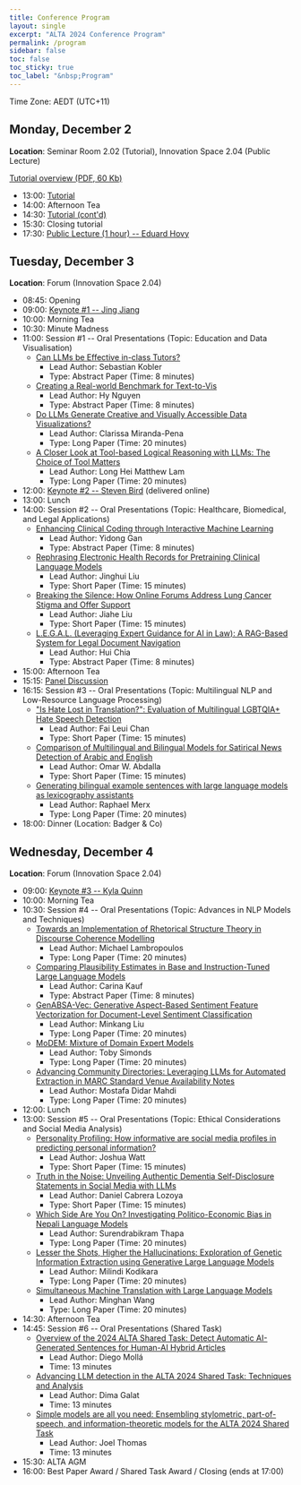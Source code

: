 ```yaml
---
title: Conference Program
layout: single
excerpt: "ALTA 2024 Conference Program"
permalink: /program
sidebar: false
toc: false
toc_sticky: true
toc_label: "&nbsp;Program"
---
```

<style>
    .half {
    width: 50%;
    height: 50%
    }
    .smaller {
    width: 40%;
    height: 40%
    }
</style>

Time Zone: AEDT (UTC+11)

## Monday, December 2
**Location**: Seminar Room 2.02 (Tutorial), Innovation Space 2.04 (Public Lecture)

[Tutorial overview (PDF, 60 Kb)](/assets/images/tutorial/alta-2024-tutorial-details.pdf)

- 13:00: [Tutorial](https://tinyurl.com/alta2024-tutorial)
- 14:00: Afternoon Tea
- 14:30: [Tutorial (cont'd)](https://tinyurl.com/alta2024-tutorial)
- 15:30: Closing tutorial
- 17:30: [Public Lecture (1 hour) -- Eduard Hovy](/keynotes/#professor-eduard-hovy---university-of-melbourne)

## Tuesday, December 3
**Location**: Forum (Innovation Space 2.04)
- 08:45: Opening
- 09:00: [Keynote #1 -- Jing Jiang](/keynotes/#professor-jing-jiang---australian-national-university)
- 10:00: Morning Tea
- 10:30: Minute Madness
- 11:00: Session #1 -- Oral Presentations (Topic: Education and Data Visualisation)
  - [Can LLMs be Effective in-class Tutors?](/assets/papers/14.pdf)
    - Lead Author: Sebastian Kobler
    - Type: Abstract Paper (Time: 8 minutes)
  - [Creating a Real-world Benchmark for Text-to-Vis](/assets/papers/12.pdf)
    - Lead Author: Hy Nguyen
    - Type: Abstract Paper (Time: 8 minutes)
  - [Do LLMs Generate Creative and Visually Accessible Data Visualizations?](/assets/papers/13.pdf)
    - Lead Author: Clarissa Miranda-Pena
    - Type: Long Paper (Time: 20 minutes)
  - [A Closer Look at Tool-based Logical Reasoning with LLMs: The Choice of Tool Matters](/assets/papers/16.pdf)
    - Lead Author: Long Hei Matthew Lam
    - Type: Long Paper (Time: 20 minutes)
- 12:00: [Keynote #2 -- Steven Bird](/keynotes/#professor-steven-bird---charles-darwin-university) (delivered online)
- 13:00: Lunch
- 14:00: Session #2 -- Oral Presentations (Topic: Healthcare, Biomedical, and Legal Applications)
  - [Enhancing Clinical Coding through Interactive Machine Learning](/assets/papers/17.pdf)
    - Lead Author: Yidong Gan
    - Type: Abstract Paper (Time: 8 minutes)
  - [Rephrasing Electronic Health Records for Pretraining Clinical Language Models](/assets/papers/19.pdf)
    - Lead Author: Jinghui Liu
    - Type: Short Paper (Time: 15 minutes)
  - [Breaking the Silence: How Online Forums Address Lung Cancer Stigma and Offer Support](/assets/papers/22.pdf)
    - Lead Author: Jiahe Liu
    - Type: Short Paper (Time: 15 minutes)
  - [L.E.G.A.L. (Leveraging Expert Guidance for AI in Law): A RAG-Based System for Legal Document Navigation](/assets/papers/39.pdf)
    - Lead Author: Hui Chia
    - Type: Abstract Paper (Time: 8 minutes)
- 15:00: Afternoon Tea
- 15:15: [Panel Discussion](/keynotes/#panel-discussion)
- 16:15: Session #3 -- Oral Presentations (Topic: Multilingual NLP and Low-Resource Language Processing)
  - ["Is Hate Lost in Translation?": Evaluation of Multilingual LGBTQIA+ Hate Speech Detection](/assets/papers/1.pdf)
    - Lead Author: Fai Leui Chan
    - Type: Short Paper (Time: 15 minutes)
  - [Comparison of Multilingual and Bilingual Models for Satirical News Detection of Arabic and English](/assets/papers/21.pdf)
    - Lead Author: Omar W. Abdalla
    - Type: Short Paper (Time: 15 minutes)
  - [Generating bilingual example sentences with large language models as lexicography assistants](/assets/papers/27.pdf)
    - Lead Author: Raphael Merx
    - Type: Long Paper (Time: 20 minutes)
- 18:00: Dinner (Location: Badger & Co)

## Wednesday, December 4
**Location**: Forum (Innovation Space 2.04)
- 09:00: [Keynote #3 -- Kyla Quinn](/keynotes/#kyla-quinn---australian-department-of-defence)
- 10:00: Morning Tea
- 10:30: Session #4 -- Oral Presentations (Topic: Advances in NLP Models and Techniques)
  - [Towards an Implementation of Rhetorical Structure Theory in Discourse Coherence Modelling](/assets/papers/3.pdf)
    - Lead Author: Michael Lambropoulos
    - Type: Long Paper (Time: 20 minutes)
  - [Comparing Plausibility Estimates in Base and Instruction-Tuned Large Language Models](/assets/papers/6.pdf)
    - Lead Author: Carina Kauf
    - Type: Abstract Paper (Time: 8 minutes)
  - [GenABSA-Vec: Generative Aspect-Based Sentiment Feature Vectorization for Document-Level Sentiment Classification](/assets/papers/15.pdf)
    - Lead Author: Minkang Liu
    - Type: Long Paper (Time: 20 minutes)
  - [MoDEM: Mixture of Domain Expert Models](/assets/papers/31.pdf)
    - Lead Author: Toby Simonds
    - Type: Long Paper (Time: 20 minutes)
  - [Advancing Community Directories: Leveraging LLMs for Automated Extraction in MARC Standard Venue Availability Notes](/assets/papers/37.pdf)
    - Lead Author: Mostafa Didar Mahdi
    - Type: Long Paper (Time: 20 minutes)
- 12:00: Lunch
- 13:00: Session #5 -- Oral Presentations (Topic: Ethical Considerations and Social Media Analysis)
  - [Personality Profiling: How informative are social media profiles in predicting personal information?](/assets/papers/5.pdf)
    - Lead Author: Joshua Watt
    - Type: Short Paper (Time: 15 minutes)
  - [Truth in the Noise: Unveiling Authentic Dementia Self-Disclosure Statements in Social Media with LLMs](/assets/papers/26.pdf)
    - Lead Author: Daniel Cabrera Lozoya
    - Type: Short Paper (Time: 15 minutes)
  - [Which Side Are You On? Investigating Politico-Economic Bias in Nepali Language Models](/assets/papers/36.pdf)
    - Lead Author: Surendrabikram Thapa
    - Type: Long Paper (Time: 20 minutes)
  - [Lesser the Shots, Higher the Hallucinations: Exploration of Genetic Information Extraction using Generative Large Language Models](/assets/papers/40.pdf)
    - Lead Author: Milindi Kodikara
    - Type: Long Paper (Time: 20 minutes)
  - [Simultaneous Machine Translation with Large Language Models](/assets/papers/33.pdf)
    - Lead Author: Minghan Wang
    - Type: Long Paper (Time: 20 minutes)
- 14:30: Afternoon Tea
- 14:45: Session #6 -- Oral Presentations (Shared Task)
  - [Overview of the 2024 ALTA Shared Task: Detect Automatic AI-Generated Sentences for Human-AI Hybrid Articles](/assets/papers/shared1.pdf)
    - Lead Author: Diego Mollá
    - Time: 13 minutes
  - [Advancing LLM detection in the ALTA 2024 Shared Task: Techniques and Analysis](/assets/papers/shared2.pdf)
    - Lead Author: Dima Galat
    - Time: 13 minutes
  - [Simple models are all you need: Ensembling stylometric, part-of-speech, and information-theoretic models for the ALTA 2024 Shared Task](/assets/papers/shared3.pdf)
    - Lead Author: Joel Thomas
    - Time: 13 minutes
- 15:30: ALTA AGM
- 16:00: Best Paper Award / Shared Task Award / Closing (ends at 17:00)
